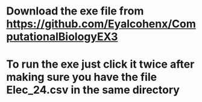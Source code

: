 # Download the exe file from https://github.com/Eyalcohenx/ComputationalBiologyEX3

# To run the exe just click it twice after making sure you have the file Elec_24.csv in the same directory